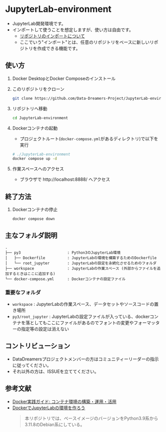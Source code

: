 # JupyterLab-environment

- JupyterLab開発環境です。
- インポートして使うことを想定しますが、使い方は自由です。
    - [リポジトリのインポートについて](https://docs.github.com/ja/migrations/importing-source-code/using-github-importer/importing-a-repository-with-github-importer)
    - ここでいう"インポート"とは、任意のリポジトリをベースに新しいリポジトリを作成できる機能です。

## 使い方

1. Docker DesktopとDocker Composeのインストール


1. このリポジトリをクローン
    ```bash
    git clone https://github.com/Data-Dreamers-Project/JupyterLab-environment.git
    ```

1. リポジトリへ移動
    ```bash
    cd JupyterLab-environment
    ```

1. Dockerコンテナの起動
   - プロジェクトルート(`docker-compose.yml`があるディレクトリ)で以下を実行
    ```bash
    # ./JupyterLab-environment
    docker compose up -d
    ```

1. 作業スペースへのアクセス
   - ブラウザで http://localhost:8888/ へアクセス

## 終了方法

1. Dockerコンテナの停止
    ```bash
    docker compose down
    ```


## 主なフォルダ説明
```
.
├── py3                     : Python3のJupyterLab環境
│   ├── Dockerfile          : JupyterLabの環境を構築するためのDockerfile
│   └── root_jupyter        : JupyterLabの設定を永続化させるためのフォルダ
├── workspace               : JupyterLabの作業スペース (外部からファイルを追加するときはここに追加する)
└── docker-compose.yml      : Dockerコンテナの設定ファイル
```

### 重要なフォルダ
- `workspace` : 
    JupyterLabの作業スペース、データセットやソースコードの置き場所
- `py3/root_jupyter` : 
    JupyterLabの設定ファイルが入っている、dockerコンテナを落としてもここにファイルがあるのでフォントの変更やフォーマッターの指定等の設定は消えない

## コントリビューション

- DataDreamersプロジェクトメンバーの方はコミュニティーリーダーの指示に従ってください。
- それ以外の方は、ISSUEを立ててください。

## 参考文献

- [Docker実践ガイド: コンテナ環境の構築・運用・活用](https://ndlsearch.ndl.go.jp/books/R100000002-I032642811)    
- [DockerでJupyterLabの環境を作ろう](https://www.idnet.co.jp/column/page_187.html)
    > 本リポジトリでは、ベースイメージのバージョンをPython3.9系から3.11.8のDebian系にしている。

